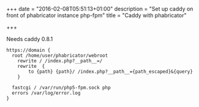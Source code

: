 +++
date = "2016-02-08T05:51:13+01:00"
description = "Set up caddy on front of phabricator instance php-fpm"
title = "Caddy with phabricator"

+++

Needs caddy 0.8.1

```
https://domain {
  root /home/user/phabricator/webroot
    rewrite / /index.php?__path__=/
    rewrite  {
        to {path} {path}/ /index.php?__path__={path_escaped}&{query}
    }

  fastcgi / /var/run/php5-fpm.sock php
  errors /var/log/error.log
}

```

